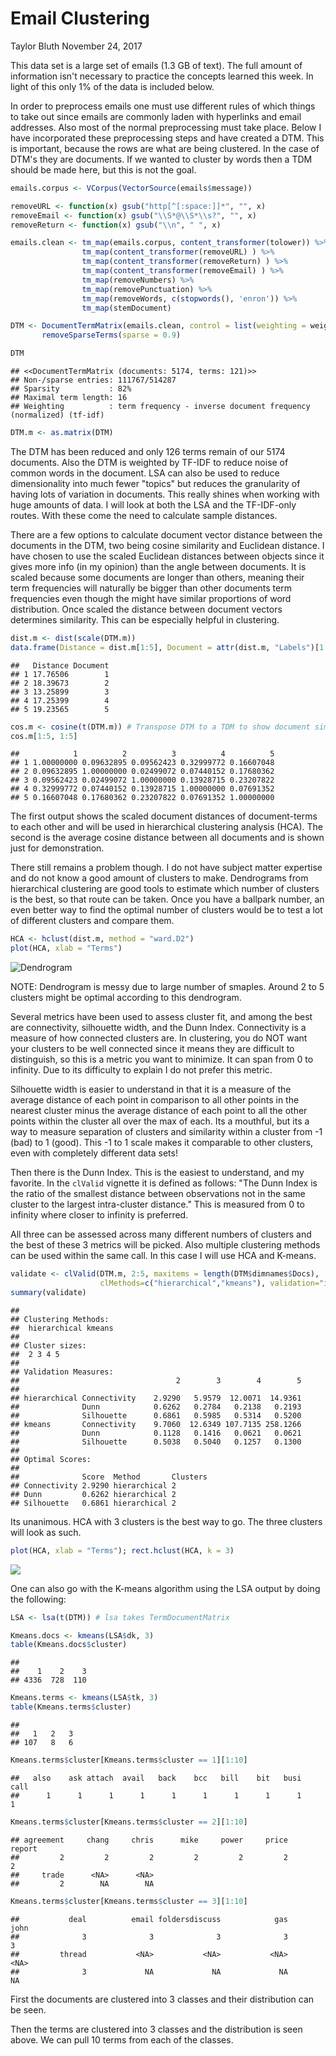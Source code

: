 Email Clustering
================
Taylor Bluth
November 24, 2017

This data set is a large set of emails (1.3 GB of text). The full amount of information isn't necessary to practice the concepts learned this week. In light of this only 1% of the data is included below.

In order to preprocess emails one must use different rules of which things to take out since emails are commonly laden with hyperlinks and email addresses. Also most of the normal preprocessing must take place. Below I have incorporated these preprocessing steps and have created a DTM. This is important, because the rows are what are being clustered. In the case of DTM's they are documents. If we wanted to cluster by words then a TDM should be made here, but this is not the goal.

``` r
emails.corpus <- VCorpus(VectorSource(emails$message))

removeURL <- function(x) gsub("http[^[:space:]]*", "", x)
removeEmail <- function(x) gsub("\\S*@\\S*\\s?", "", x)
removeReturn <- function(x) gsub("\\n", " ", x)

emails.clean <- tm_map(emails.corpus, content_transformer(tolower)) %>%
                tm_map(content_transformer(removeURL) ) %>% 
                tm_map(content_transformer(removeReturn) ) %>% 
                tm_map(content_transformer(removeEmail) ) %>% 
                tm_map(removeNumbers) %>%  
                tm_map(removePunctuation) %>%  
                tm_map(removeWords, c(stopwords(), 'enron')) %>%
                tm_map(stemDocument) 

DTM <- DocumentTermMatrix(emails.clean, control = list(weighting = weightTfIdf)) %>%
       removeSparseTerms(sparse = 0.9)

DTM
```

    ## <<DocumentTermMatrix (documents: 5174, terms: 121)>>
    ## Non-/sparse entries: 111767/514287
    ## Sparsity           : 82%
    ## Maximal term length: 16
    ## Weighting          : term frequency - inverse document frequency (normalized) (tf-idf)

``` r
DTM.m <- as.matrix(DTM)
```

The DTM has been reduced and only 126 terms remain of our 5174 documents. Also the DTM is weighted by TF-IDF to reduce noise of common words in the document. LSA can also be used to reduce dimensionality into much fewer "topics" but reduces the granularity of having lots of variation in documents. This really shines when working with huge amounts of data. I will look at both the LSA and the TF-IDF-only routes. With these come the need to calculate sample distances.

There are a few options to calculate document vector distance between the documents in the DTM, two being cosine similarity and Euclidean distance. I have chosen to use the scaled Euclidean distances between objects since it gives more info (in my opinion) than the angle between documents. It is scaled because some documents are longer than others, meaning their term frequencies will naturally be bigger than other documents term frequencies even though the might have similar proportions of word distribution. Once scaled the distance between document vectors determines similarity. This can be especially helpful in clustering.

``` r
dist.m <- dist(scale(DTM.m)) 
data.frame(Distance = dist.m[1:5], Document = attr(dist.m, "Labels")[1:5])
```

    ##   Distance Document
    ## 1 17.76506        1
    ## 2 18.39673        2
    ## 3 13.25899        3
    ## 4 17.25399        4
    ## 5 19.23565        5

``` r
cos.m <- cosine(t(DTM.m)) # Transpose DTM to a TDM to show document similarity
cos.m[1:5, 1:5]
```

    ##            1          2          3          4          5
    ## 1 1.00000000 0.09632895 0.09562423 0.32999772 0.16607048
    ## 2 0.09632895 1.00000000 0.02499072 0.07440152 0.17680362
    ## 3 0.09562423 0.02499072 1.00000000 0.13928715 0.23207822
    ## 4 0.32999772 0.07440152 0.13928715 1.00000000 0.07691352
    ## 5 0.16607048 0.17680362 0.23207822 0.07691352 1.00000000

The first output shows the scaled document distances of document-terms to each other and will be used in hierarchical clustering analysis (HCA). The second is the average cosine distance between all documents and is shown just for demonstration.

There still remains a problem though. I do not have subject matter expertise and do not know a good amount of clusters to make. Dendrograms from hierarchical clustering are good tools to estimate which number of clusters is the best, so that route can be taken. Once you have a ballpark number, an even better way to find the optimal number of clusters would be to test a lot of different clusters and compare them.

``` r
HCA <- hclust(dist.m, method = "ward.D2")
plot(HCA, xlab = "Terms")
```

![Dendrogram](https://github.com/tmbluth/Learning-Text-Analytics/blob/master/figures/Email_Clustering_files/HCA-1.png)

NOTE: Dendrogram is messy due to large number of smaples. Around 2 to 5 clusters might be optimal according to this dendrogram.

Several metrics have been used to assess cluster fit, and among the best are connectivity, silhouette width, and the Dunn Index. Connectivity is a measure of how connected clusters are. In clustering, you do NOT want your clusters to be well connected since it means they are difficult to distinguish, so this is a metric you want to minimize. It can span from 0 to infinity. Due to its difficulty to explain I do not prefer this metric.

Silhouette width is easier to understand in that it is a measure of the average distance of each point in comparison to all other points in the nearest cluster minus the average distance of each point to all the other points within the cluster all over the max of each. Its a mouthful, but its a way to measure separation of clusters and similarity within a cluster from -1 (bad) to 1 (good). This -1 to 1 scale makes it comparable to other clusters, even with completely different data sets!

Then there is the Dunn Index. This is the easiest to understand, and my favorite. In the `clValid` vignette it is defined as follows: "The Dunn Index is the ratio of the smallest distance between observations not in the same cluster to the largest intra-cluster distance." This is measured from 0 to infinity where closer to infinity is preferred.

All three can be assessed across many different numbers of clusters and the best of these 3 metrics will be picked. Also multiple clustering methods can be used within the same call. In this case I will use HCA and K-means.

``` r
validate <- clValid(DTM.m, 2:5, maxitems = length(DTM$dimnames$Docs),
                    clMethods=c("hierarchical","kmeans"), validation="internal")
summary(validate)
```

    ## 
    ## Clustering Methods:
    ##  hierarchical kmeans 
    ## 
    ## Cluster sizes:
    ##  2 3 4 5 
    ## 
    ## Validation Measures:
    ##                                   2        3        4        5
    ##                                                               
    ## hierarchical Connectivity    2.9290   5.9579  12.0071  14.9361
    ##              Dunn            0.6262   0.2784   0.2138   0.2193
    ##              Silhouette      0.6861   0.5985   0.5314   0.5200
    ## kmeans       Connectivity    9.7060  12.6349 107.7135 258.1266
    ##              Dunn            0.1128   0.1416   0.0621   0.0621
    ##              Silhouette      0.5038   0.5040   0.1257   0.1300
    ## 
    ## Optimal Scores:
    ## 
    ##              Score  Method       Clusters
    ## Connectivity 2.9290 hierarchical 2       
    ## Dunn         0.6262 hierarchical 2       
    ## Silhouette   0.6861 hierarchical 2

Its unanimous. HCA with 3 clusters is the best way to go. The three clusters will look as such.

``` r
plot(HCA, xlab = "Terms"); rect.hclust(HCA, k = 3)
```

![](Email_Clustering_files/figure-markdown_github-ascii_identifiers/unnamed-chunk-2-1.png)

One can also go with the K-means algorithm using the LSA output by doing the following:

``` r
LSA <- lsa(t(DTM)) # lsa takes TermDocumentMatrix

Kmeans.docs <- kmeans(LSA$dk, 3)
table(Kmeans.docs$cluster)
```

    ## 
    ##    1    2    3 
    ## 4336  728  110

``` r
Kmeans.terms <- kmeans(LSA$tk, 3)
table(Kmeans.terms$cluster)
```

    ## 
    ##   1   2   3 
    ## 107   8   6

``` r
Kmeans.terms$cluster[Kmeans.terms$cluster == 1][1:10]
```

    ##   also    ask attach  avail   back    bcc   bill    bit   busi   call 
    ##      1      1      1      1      1      1      1      1      1      1

``` r
Kmeans.terms$cluster[Kmeans.terms$cluster == 2][1:10]
```

    ## agreement     chang     chris      mike     power     price    report 
    ##         2         2         2         2         2         2         2 
    ##     trade      <NA>      <NA> 
    ##         2        NA        NA

``` r
Kmeans.terms$cluster[Kmeans.terms$cluster == 3][1:10]
```

    ##           deal          email foldersdiscuss            gas           john 
    ##              3              3              3              3              3 
    ##         thread           <NA>           <NA>           <NA>           <NA> 
    ##              3             NA             NA             NA             NA

First the documents are clustered into 3 classes and their distribution can be seen.

Then the terms are clustered into 3 classes and the distribution is seen above. We can pull 10 terms from each of the classes.
